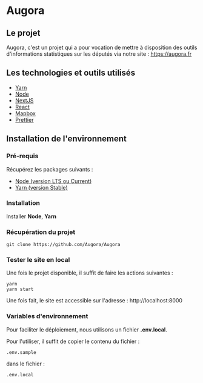 # Augora

## Le projet

Augora, c'est un projet qui a pour vocation de mettre à disposition des outils d'informations statistiques sur les députés via notre site : https://augora.fr

## Les technologies et outils utilisés

- <a href="https://yarnpkg.com" target="_blank">Yarn</a>
- <a href="https://nodejs.org" target="_blank">Node</a>
- <a href="https://nextjs.org" target="_blank">NextJS</a>
- <a href="https://reactjs.org" target="_blank">React</a>
- <a href="https://www.mapbox.com" target="_blank">Mapbox</a>
- <a href="https://prettier.io" target="_blank">Prettier</a>

## Installation de l'environnement

### Pré-requis

Récupérez les packages suivants :

- <a href="https://nodejs.org/en/download/" target="_blank">Node (version LTS ou Current)</a>
- <a href="https://classic.yarnpkg.com/en/docs/install/#windows-stable" target="_blank">Yarn (version Stable)</a>

### Installation

Installer **Node**, **Yarn**

### Récupération du projet

`git clone https://github.com/Augora/Augora`

### Tester le site en local

Une fois le projet disponible, il suffit de faire les actions suivantes :

```
yarn
yarn start
```

Une fois fait, le site est accessible sur l'adresse : http://localhost:8000

### Variables d'environnement

Pour faciliter le déploiement, nous utilisons un fichier <strong>.env.local</strong>.

Pour l'utiliser, il suffit de copier le contenu du fichier :

```
.env.sample
```

dans le fichier :

```
.env.local
```
